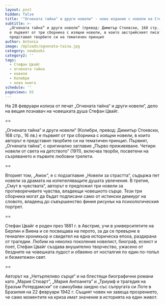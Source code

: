 ```yaml
---
layout: post
hidden: false
title: '"Огнената тайна" и други новели" - ново издание с новели на Стефан Цвайг '
subtitle: >-
  „Огнената тайна“ и други новели“ (превод: Димитър Стоевски, 168 стр., 16 лв.)
  е първият от три сборника с изящни новели, в които австрийският писател е
  представил творбите си на тематичен принцип
author: Antonia
image: /Uploads/ognenata-taina.jpg
category: newbooks
category2: ''
tags:
  - Стефан Цвайг
  - огнената тайна
  - новели
  - Колибри
  - нова книга
schedule: ''
pageviews: 65
---
```

На 28 февруари излиза от печат „Огнената тайна“ и други новели“, дело на вещия познавач на човешката душа Стефан Цвайг. 

\==

„Огнената тайна“ и други новели“ (Колибри, превод: Димитър Стоевски, 168 стр., 16 лв.) е първият от три сборника с изящни новели, в които авторът е представил творбите си на тематичен принцип. Първият, „Огнената тайна“, с оригинално заглавие „Първо преживяване. Четири новели от света на детството“ (1911), включва творби, посветени на съзряването и първите любовни трепети. 

\==

Вторият том, „Амок“, е с подзаглавие „Новели за страстта“, съдържа пет новели за драмата на изпепеляващите душата увлечения. В третия, „Смут в чувствата“, авторът е предложил три новели за противоречивите чувства, владеещи човешкото сърце. Тези три сборника могат да бъдат подписани само от истински демиург на словото, владеещ до съвършенство финия рисунък на психологическия портрет.

\==

Стефан Цвайг е роден през 1881 г. в Австрия, учи в университетите на Берлин и Виена и се посвещава на перото, за да се превърне в гениален хроникьор и свидетел на една историческа епоха, раздирана от трагедии. Любим на няколко поколения новелист, биограф, есеист и поет, Стефан Цвайг създава внушително творчество, ужасено от бездните на човешката лудост и обвеяно от носталгия по един по-топъл и безметежен свят. 

\==

Авторът на „Нетърпеливо сърце“ и на блестящи биографични романи като „Мария Стюарт”, „Мария Антоанета” и „Триумф и трагедия на Еразъм Ротердамски“ се самоубива заедно със съпругата си Лоте в Бразилия на 22 февруари 1942 г. Същият човек ни завеща прозрението, че само моментите на криза имат значение в историята на един живот.

